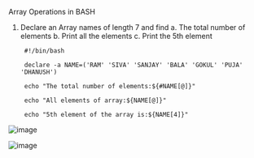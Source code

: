 Array Operations in BASH

1) Declare an Array names of length 7 and find
   a. The total number of elements
   b. Print all the elements
   c. Print the 5th element

        #!/bin/bash

        declare -a NAME=('RAM' 'SIVA' 'SANJAY' 'BALA' 'GOKUL' 'PUJA' 'DHANUSH')

        echo "The total number of elements:${#NAME[@]}"

        echo "All elements of array:${NAME[@]}"

        echo "5th element of the array is:${NAME[4]}"


![image](https://github.com/Sharath15eUR/SivanithishRK/assets/79641980/018dccd8-9b78-4b02-8073-961c0f34d552)

![image](https://github.com/Sharath15eUR/SivanithishRK/assets/79641980/be1c1291-9eae-4f92-988e-bd239de1bff8)

